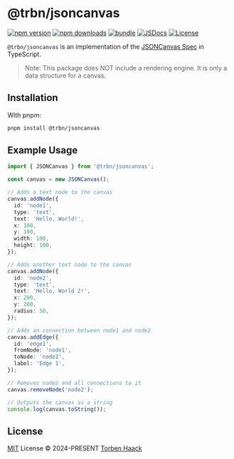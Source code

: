# @trbn/jsoncanvas

[![npm version][npm-version-src]][npm-version-href]
[![npm downloads][npm-downloads-src]][npm-downloads-href]
[![bundle][bundle-src]][bundle-href]
[![JSDocs][jsdocs-src]][jsdocs-href]
[![License][license-src]][license-href]

`@trbn/jsoncanvas` is an implementation of the [JSONCanvas Spec](https://jsoncanvas.org/spec/1.0/) in TypeScript.

> Note: This package does NOT include a rendering engine. It is only a data structure for a canvas.

## Installation

With pnpm:

```bash
pnpm install @trbn/jsoncanvas
```


## Example Usage

```typescript
import { JSONCanvas } from '@trbn/jsoncanvas';

const canvas = new JSONCanvas();

// Adds a text node to the canvas
canvas.addNode({
  id: 'node1',
  type: 'text',
  text: 'Hello, World!',
  x: 100,
  y: 100,
  width: 100,
  height: 100,
});

// Adds another text node to the canvas
canvas.addNode({
  id: 'node2',
  type: 'text',
  text: 'Hello, World 2!',
  x: 200,
  y: 200,
  radius: 50,
});

// Adds an connection between node1 and node2
canvas.addEdge({
  id: 'edge1',
  fromNode: 'node1',
  toNode: 'node2',
  label: 'Edge 1',
});

// Removes node2 and all connections to it
canvas.removeNode('node2');

// Outputs the canvas as a string
console.log(canvas.toString());
```

## License

[MIT](./LICENSE) License © 2024-PRESENT [Torben Haack](https://github.com/haackt)

<!-- Badges -->

[npm-version-src]: https://img.shields.io/npm/v/@trbn/jsoncanvas?style=flat&colorA=080f12&colorB=1fa669
[npm-version-href]: https://npmjs.com/package/@trbn/jsoncanvas
[npm-downloads-src]: https://img.shields.io/npm/dm/@trbn/jsoncanvas?style=flat&colorA=080f12&colorB=1fa669
[npm-downloads-href]: https://npmjs.com/package/@trbn/jsoncanvas
[bundle-src]: https://img.shields.io/bundlephobia/minzip/@trbn/jsoncanvas?style=flat&colorA=080f12&colorB=1fa669&label=minzip
[bundle-href]: https://bundlephobia.com/result?p=@trbn/jsoncanvas
[license-src]: https://img.shields.io/github/license/haackt/@trbn/jsoncanvas.svg?style=flat&colorA=080f12&colorB=1fa669
[license-href]: https://github.com/haackt/jsoncanvas/blob/main/LICENSE
[jsdocs-src]: https://img.shields.io/badge/@trbn/jsoncanvas-080f12?style=flat&colorA=080f12&colorB=1fa669
[jsdocs-href]: https://www.jsdocs.io/package/@trbn/jsoncanvas
